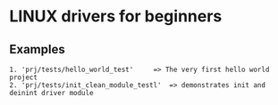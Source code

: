 # LINUX drivers for beginners  

## Examples  
	1. 'prj/tests/hello_world_test'		=> The very first hello world project  
	2. 'prj/tests/init_clean_module_testl'	=> demonstrates init and deinint driver module  
